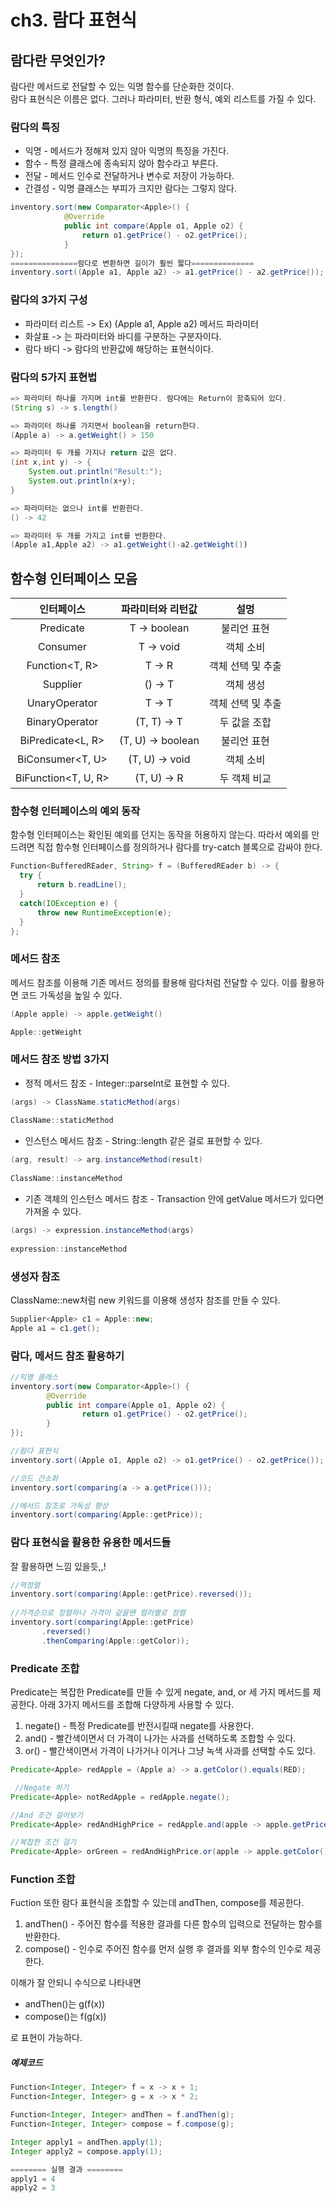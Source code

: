 # ch3. 람다 표현식

## 람다란 무엇인가?
람다란 메서드로 전달할 수 있는 익명 함수를 단순화한 것이다.  
람다 표현식은 이름은 없다. 그러나 파라미터, 반환 형식, 예외 리스트를 가질 수 있다.  

### 람다의 특징
* 익명 - 메서드가 정해져 있지 않아 익명의 특징을 가진다.
* 함수 - 특정 클래스에 종속되지 않아 함수라고 부른다.
* 전달 - 메서드 인수로 전달하거나 변수로 저장이 가능하다.
* 간결성 - 익명 클래스는 부피가 크지만 람다는 그렇지 않다.

```java
inventory.sort(new Comparator<Apple>() {
            @Override
            public int compare(Apple o1, Apple o2) {
                return o1.getPrice() - o2.getPrice();
            }
});
===============람다로 변환하면 길이가 훨씬 짧다==============     
inventory.sort((Apple a1, Apple a2) -> a1.getPrice() - a2.getPrice());
```

### 람다의 3가지 구성
* 파라미터 리스트 -> Ex) (Apple a1, Apple a2) 메서드 파라미터
* 화살표 -> 는 파라미터와 바디를 구분하는 구분자이다.
* 람다 바디 -> 람다의 반환값에 해당하는 표현식이다.


### 람다의 5가지 표현법
```java
=> 파라미터 하나를 가지며 int를 반환한다. 람다에는 Return이 함축되어 있다.
(String s) -> s.length() 

=> 파라미터 하나를 가지면서 boolean을 return한다.
(Apple a) -> a.getWeight() > 150 

=> 파라미터 두 개를 가지나 return 값은 없다.
(int x,int y) -> {
    System.out.println("Result:");
    System.out.println(x+y);
}

=> 파라미터는 없으나 int를 반환한다.
() -> 42

=> 파라미터 두 개를 가지고 int를 반환한다.
(Apple a1,Apple a2) -> a1.getWeight()-a2.getWeight())
```

## 함수형 인터페이스 모음
|인터페이스|파라미터와 리턴값|설멍|
|:---:|:---:|:---:|
|Predicate<T>|T -> boolean|불리언 표현|
|Consumer<T>|T -> void|객체 소비|
|Function<T, R>|T -> R|객체 선택 및 추출|
|Supplier<T>|() -> T|객체 생성|
|UnaryOperator<T>|T -> T|객체 선택 및 추출|
|BinaryOperator<T>|(T, T) -> T|두 값을 조합|
|BiPredicate<L, R>|(T, U) -> boolean|불리언 표현|
|BiConsumer<T, U>|(T, U) -> void|객체 소비|
|BiFunction<T, U, R>|(T, U) -> R|두 객체 비교|
  
### 함수형 인터페이스의 예외 동작
함수형 인터페이스는 확인된 예외를 던지는 동작을 허용하지 않는다.
따라서 예외를 만드려면 직접 함수형 인터페이스를 정의하거나 람다를 try-catch 블록으로 감싸야 한다.
```java
Function<BufferedREader, String> f = (BufferedREader b) -> {
  try {
      return b.readLine();
  }
  catch(IOException e) {
      throw new RuntimeException(e);
  }
};
```
  
### 메서드 참조
메서드 참조를 이용해 기존 메서드 정의를 활용해 람다처럼 전달할 수 있다.
이를 활용하면 코드 가독성을 높일 수 있다.
  
```java
(Apple apple) -> apple.getWeight()

Apple::getWeight
```
### 메서드 참조 방법 3가지
* 정적 메서드 참조 - Integer::parseInt로 표현할 수 있다.
```java
(args) -> ClassName.staticMethod(args)
  
ClassName::staticMethod
```
* 인스턴스 메서드 참조 - String::length 같은 걸로 표현할 수 있다.
```java
(arg, result) -> arg.instanceMethod(result)
  
ClassName::instanceMethod
```
* 기존 객체의 인스턴스 메서드 참조 - Transaction 안에 getValue 메서드가 있다면 가져올 수 있다.
```java
(args) -> expression.instanceMethod(args)
  
expression::instanceMethod
```

### 생성자 참조
ClassName::new처럼 new 키워드를 이용해 생성자 참조를 만들 수 있다.
```java
Supplier<Apple> c1 = Apple::new;
Apple a1 = c1.get();
```
            
### 람다, 메서드 참조 활용하기
```java
//익명 클래스
inventory.sort(new Comparator<Apple>() {
        @Override
        public int compare(Apple o1, Apple o2) {
                return o1.getPrice() - o2.getPrice();
        }
});

//람다 표현식
inventory.sort((Apple o1, Apple o2) -> o1.getPrice() - o2.getPrice());

//코드 간소화
inventory.sort(comparing(a -> a.getPrice()));

//메서드 참조로 가독성 향상
inventory.sort(comparing(Apple::getPrice));            
```
            
### 람다 표현식을 활용한 유용한 메서드들
잘 활용하면 느낌 있을듯,,!
```java
//역정렬
inventory.sort(comparing(Apple::getPrice).reversed());
            
//가격순으로 정렬하나 가격이 같을땐 컬러별로 정렬
inventory.sort(comparing(Apple::getPrice)
       .reversed()
       .thenComparing(Apple::getColor));
```
            
### Predicate 조합
Predicate는 복잡한 Predicate를 만들 수 있게 negate, and, or 세 가지 메서드를 제공한다.
아래 3가지 메서드를 조합해 다양하게 사용할 수 있다.
1. negate() - 특정 Predicate를 반전시킬때 negate를 사용한다.
2. and() - 빨간색이면서 더 가격이 나가는 사과를 선택하도록 조합할 수 있다.
3. or() - 빨간색이면서 가격이 나가거나 이거나 그냥 녹색 사과를 선택할 수도 있다.

```java
Predicate<Apple> redApple = (Apple a) -> a.getColor().equals(RED);

 //Negate 하기
Predicate<Apple> notRedApple = redApple.negate();

//And 조건 걸어보기
Predicate<Apple> redAndHighPrice = redApple.and(apple -> apple.getPrice() > 1000);

//복잡한 조건 걸기
Predicate<Apple> orGreen = redAndHighPrice.or(apple -> apple.getColor().equals(GREEN));

```

### Function 조합
Fuction 또한 람다 표현식을 조합할 수 있는데 andThen, compose를 제공한다.
1. andThen() - 주어진 함수를 적용한 결과를 다른 함수의 입력으로 전달하는 함수를 반환한다.
2. compose() - 인수로 주어진 함수를 먼저 실행 후 결과를 외부 함수의 인수로 제공한다. 

이해가 잘 안되니 수식으로 나타내면
* andThen()는 g(f(x))
* compose()는 f(g(x))

로 표현이 가능하다.

##### 예제코드
```java
Function<Integer, Integer> f = x -> x + 1;
Function<Integer, Integer> g = x -> x * 2;

Function<Integer, Integer> andThen = f.andThen(g);
Function<Integer, Integer> compose = f.compose(g);

Integer apply1 = andThen.apply(1);
Integer apply2 = compose.apply(1);

======== 실행 결과 ========
apply1 = 4
apply2 = 3
```

